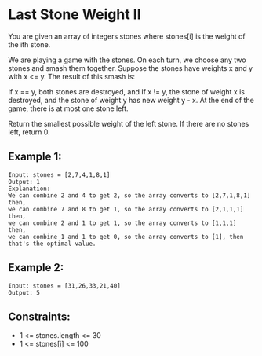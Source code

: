 # Last Stone Weight II

You are given an array of integers stones where stones[i] is the weight of the ith stone.

We are playing a game with the stones. On each turn, we choose any two stones and smash them together. Suppose the stones have weights x and y with x <= y. The result of this smash is:

If x == y, both stones are destroyed, and
If x != y, the stone of weight x is destroyed, and the stone of weight y has new weight y - x.
At the end of the game, there is at most one stone left.

Return the smallest possible weight of the left stone. If there are no stones left, return 0.

## Example 1:

```
Input: stones = [2,7,4,1,8,1]
Output: 1
Explanation:
We can combine 2 and 4 to get 2, so the array converts to [2,7,1,8,1] then,
we can combine 7 and 8 to get 1, so the array converts to [2,1,1,1] then,
we can combine 2 and 1 to get 1, so the array converts to [1,1,1] then,
we can combine 1 and 1 to get 0, so the array converts to [1], then that's the optimal value.
```

## Example 2:

```
Input: stones = [31,26,33,21,40]
Output: 5
```

## Constraints:

- 1 <= stones.length <= 30
- 1 <= stones[i] <= 100
